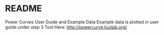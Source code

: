 # README
 Power Curves User Guide and Example Data
 Example data is plotted in user guide under step 3
 Tool Here: http://powercurve.liuzlab.org/
